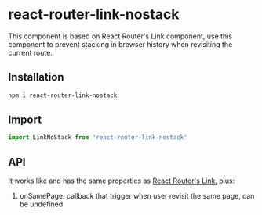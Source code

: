 # react-router-link-nostack

This component is based on React Router's Link component, use this component to prevent stacking in browser history when revisiting the current route.

## Installation

```bash
npm i react-router-link-nostack
```

## Import

```jsx
import LinkNoStack from 'react-router-link-nostack'

```

## API

It works like and has the same properties as [React Router's Link](https://reacttraining.com/react-router/web/api/Link), plus:

1. onSamePage: callback that trigger when user revisit the same page, can be undefined
